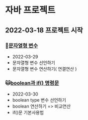 # 자바 프로젝트
## 2022-03-18 프로젝트 시작
 
### :hamster:[문자열형 변수](https://github.com/GOGOYS/study-view/tree/master/Java_10_Varriable_05)
* 2022-03-29
* 문자열형 변수 선언하기  
* 문자열형 변수 연산하기( 연결연산 )  

###  :cat:[boolean과 if() 명령문](https://github.com/GOGOYS/study-view/tree/master/Java_10_Varriable_06)
* 2022-03-30
* boolean type 변수 선언하기  
* boolean 연산하기 => 비교연산  
* if()문 기본사용법  

